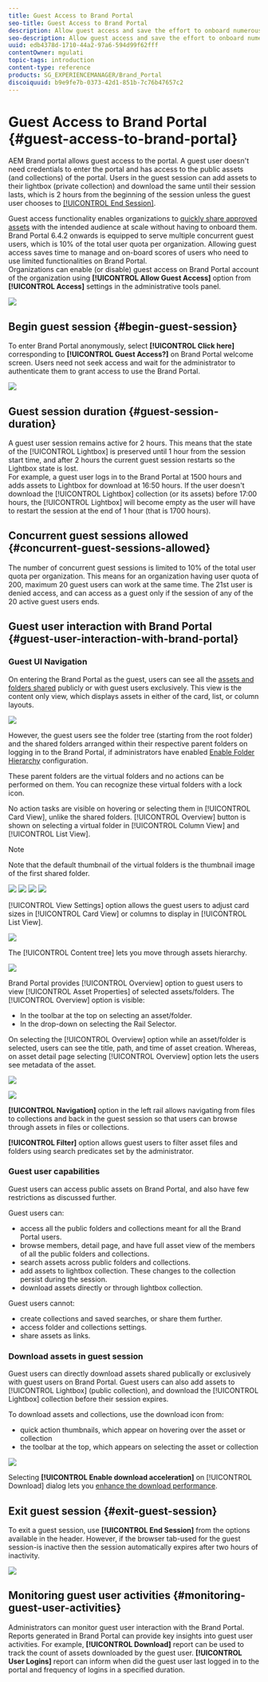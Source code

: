 ```yaml
---
title: Guest Access to Brand Portal
seo-title: Guest Access to Brand Portal
description: Allow guest access and save the effort to onboard numerous users who do not need to be authenticated.
seo-description: Allow guest access and save the effort to onboard numerous users who do not need to be authenticated.
uuid: edb4378d-1710-44a2-97a6-594d99f62fff
contentOwner: mgulati
topic-tags: introduction
content-type: reference
products: SG_EXPERIENCEMANAGER/Brand_Portal
discoiquuid: b9e9fe7b-0373-42d1-851b-7c76b47657c2
---
```


# Guest Access to Brand Portal {#guest-access-to-brand-portal}

AEM Brand portal allows guest access to the portal. A guest user doesn't need credentials to enter the portal and has access to the public assets (and collections) of the portal. Users in the guest session can add assets to their lightbox (private collection) and download the same until their session lasts, which is 2 hours from the beginning of the session unless the guest user chooses to [[!UICONTROL End Session]](#exit-guest-session).

Guest access functionality enables organizations to [quickly share approved assets](../using/brand-portal-sharing-folders.md#how-to-share-folders) with the intended audience at scale without having to onboard them. Brand Portal 6.4.2 onwards is equipped to serve multiple concurrent guest users, which is 10% of the total user quota per organization. Allowing guest access saves time to manage and on-board scores of users who need to use limited functionalities on Brand Portal.  
Organizations can enable (or disable) guest access on Brand Portal account of the organization using **[!UICONTROL Allow Guest Access]** option from **[!UICONTROL Access]** settings in the administrative tools panel.

<!--
Comment Type: annotation
Last Modified By: mgulati
Last Modified Date: 2018-08-17T10:42:59.879-0400
Removed the first para: "AEM Assets Brand Portal allows public users to enter the portal anonymously and have restricted access to the allowed public resources as guests. Organization users with guest role need not seek access and authentication from administrators."
-->

![](assets/enable-guest-access.png)

## Begin guest session {#begin-guest-session}

To enter Brand Portal anonymously, select **[!UICONTROL Click here]** corresponding to **[!UICONTROL Guest Access?]** on Brand Portal welcome screen. Users need not seek access and wait for the administrator to authenticate them to grant access to use the Brand Portal.

![](assets/bp-login-screen.png) 

## Guest session duration {#guest-session-duration}

A guest user session remains active for 2 hours. This means that the state of the [!UICONTROL Lightbox] is preserved until 1 hour from the session start time, and after 2 hours the current guest session restarts so the Lightbox state is lost.  
For example, a guest user logs in to the Brand Portal at 1500 hours and adds assets to Lightbox for download at 16:50 hours. If the user doesn't download the [!UICONTROL Lightbox] collection (or its assets) before 17:00 hours, the [!UICONTROL Lightbox] will become empty as the user will have to restart the session at the end of 1 hour (that is 1700 hours).

## Concurrent guest sessions allowed {#concurrent-guest-sessions-allowed}

The number of concurrent guest sessions is limited to 10% of the total user quota per organization. This means for an organization having user quota of 200, maximum 20 guest users can work at the same time. The 21st user is denied access, and can access as a guest only if the session of any of the 20 active guest users ends.

## Guest user interaction with Brand Portal {#guest-user-interaction-with-brand-portal}

### Guest UI Navigation

On entering the Brand Portal as the guest, users can see all the [assets and folders shared](../using/brand-portal-sharing-folders.md#sharefolders) publicly or with guest users exclusively. This view is the content only view, which displays assets in either of the card, list, or column layouts.

![](assets/disabled-folder-hierarchy1.png)

However, the guest users see the folder tree (starting from the root folder) and the shared folders arranged within their respective parent folders on logging in to the Brand Portal, if administrators have enabled [Enable Folder Hierarchy](../using/brand-portal-general-configuration.md#main-pars-header-1621071021) configuration.

These parent folders are the virtual folders and no actions can be performed on them. You can recognize these virtual folders with a lock icon.

No action tasks are visible on hovering or selecting them in [!UICONTROL Card View], unlike the shared folders. [!UICONTROL Overview] button is shown on selecting a virtual folder in [!UICONTROL Column View] and [!UICONTROL List View].

>[!NOTE]
>
>Note that the default thumbnail of the virtual folders is the thumbnail image of the first shared folder.

![](assets/enabled-hierarchy1.png) ![](assets/hierarchy1-nonadmin.png) ![](assets/hierarchy-nonadmin.png) ![](assets/hierarchy2-nonadmin.png)

[!UICONTROL View Settings] option allows the guest users to adjust card sizes in [!UICONTROL Card View] or columns to display in [!UICONTROL List View].

![](assets/nav-guest-user.png)

The [!UICONTROL Content tree] lets you move through assets hierarchy.

![](assets/guest-login-ui.png)

Brand Portal provides [!UICONTROL Overview] option to guest users to view [!UICONTROL Asset Properties] of selected assets/folders. The [!UICONTROL Overview] option is visible:

* In the toolbar at the top on selecting an asset/folder.
* In the drop-down on selecting the Rail Selector.

On selecting the [!UICONTROL Overview] option while an asset/folder is selected, users can see the title, path, and time of asset creation. Whereas, on asset detail page selecting [!UICONTROL Overview] option lets the users see metadata of the asset.

![](assets/overview-option-1.png)

![](assets/overview-rail-selector-1.png)

**[!UICONTROL Navigation]** option in the left rail allows navigating from files to collections and back in the guest session so that users can browse through assets in files or collections.

**[!UICONTROL Filter]** option allows guest users to filter asset files and folders using search predicates set by the administrator.

### Guest user capabilities

Guest users can access public assets on Brand Portal, and also have few restrictions as discussed further.

Guest users can:

* access all the public folders and collections meant for all the Brand Portal users.
* browse members, detail page, and have full asset view of the members of all the public folders and collections.
* search assets across public folders and collections.
* add assets to lightbox collection. These changes to the collection persist during the session.
* download assets directly or through lightbox collection.

Guest users cannot:

* create collections and saved searches, or share them further.
* access folder and collections settings.
* share assets as links.

### Download assets in guest session

Guest users can directly download assets shared publically or exclusively with guest users on Brand Portal. Guest users can also add assets to [!UICONTROL Lightbox] (public collection), and download the [!UICONTROL Lightbox] collection before their session expires.

To download assets and collections, use the download icon from:

* quick action thumbnails, which appear on hovering over the asset or collection
* the toolbar at the top, which appears on selecting the asset or collection

![](assets/download-on-guest.png)

Selecting **[!UICONTROL Enable download acceleration]** on [!UICONTROL Download] dialog lets you [enhance the download performance](../using/accelerated-download.md).

## Exit guest session {#exit-guest-session}

To exit a guest session, use **[!UICONTROL End Session]** from the options available in the header. However, if the browser tab-used for the guest session-is inactive then the session automatically expires after two hours of inactivity.

![](assets/end-guest-session.png)

## Monitoring guest user activities {#monitoring-guest-user-activities}

Administrators can monitor guest user interaction with the Brand Portal. Reports generated in Brand Portal can provide key insights into guest user activities. For example, **[!UICONTROL Download]** report can be used to track the count of assets downloaded by the guest user. **[!UICONTROL User Logins]** report can inform when did the guest user last logged in to the portal and frequency of logins in a specified duration.
